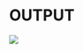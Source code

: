 <h1>OUTPUT</h1>
<img src="https://github.com/Yogaprasadmk/ATM-Machine/assets/120255515/2f6083a7-3a36-4952-8f10-7e92da24a248"/>
